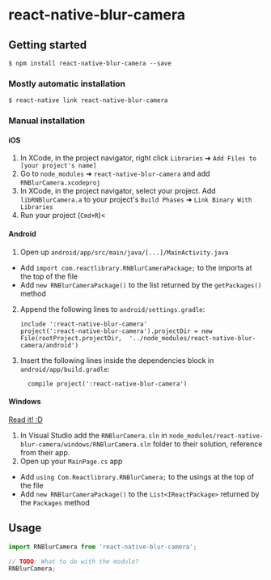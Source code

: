 
# react-native-blur-camera

## Getting started

`$ npm install react-native-blur-camera --save`

### Mostly automatic installation

`$ react-native link react-native-blur-camera`

### Manual installation


#### iOS

1. In XCode, in the project navigator, right click `Libraries` ➜ `Add Files to [your project's name]`
2. Go to `node_modules` ➜ `react-native-blur-camera` and add `RNBlurCamera.xcodeproj`
3. In XCode, in the project navigator, select your project. Add `libRNBlurCamera.a` to your project's `Build Phases` ➜ `Link Binary With Libraries`
4. Run your project (`Cmd+R`)<

#### Android

1. Open up `android/app/src/main/java/[...]/MainActivity.java`
  - Add `import com.reactlibrary.RNBlurCameraPackage;` to the imports at the top of the file
  - Add `new RNBlurCameraPackage()` to the list returned by the `getPackages()` method
2. Append the following lines to `android/settings.gradle`:
  	```
  	include ':react-native-blur-camera'
  	project(':react-native-blur-camera').projectDir = new File(rootProject.projectDir, 	'../node_modules/react-native-blur-camera/android')
  	```
3. Insert the following lines inside the dependencies block in `android/app/build.gradle`:
  	```
      compile project(':react-native-blur-camera')
  	```

#### Windows
[Read it! :D](https://github.com/ReactWindows/react-native)

1. In Visual Studio add the `RNBlurCamera.sln` in `node_modules/react-native-blur-camera/windows/RNBlurCamera.sln` folder to their solution, reference from their app.
2. Open up your `MainPage.cs` app
  - Add `using Com.Reactlibrary.RNBlurCamera;` to the usings at the top of the file
  - Add `new RNBlurCameraPackage()` to the `List<IReactPackage>` returned by the `Packages` method


## Usage
```javascript
import RNBlurCamera from 'react-native-blur-camera';

// TODO: What to do with the module?
RNBlurCamera;
```
  